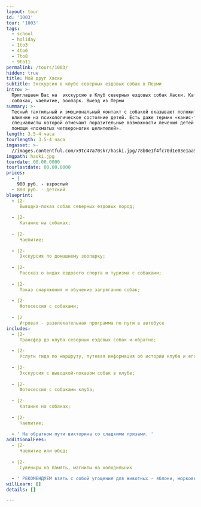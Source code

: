 ```yaml
---
layout: tour
id: '1003'
tour: '1003'
tags:
  - school
  - holiday
  - 1to3
  - 4to6
  - 7to8
  - 9to11
permalink: /tours/1003/
hidden: true
title: Мой друг Хаски
subtitle: Экскурсия в клубе северных ездовых собак в Перми
intro: >-
  Приглашаем Вас на  экскурсию в Клуб северных ездовых собак Хаски. Катание на
  собаках, чаепитие, зоопарк. Выезд из Перми
summary: >-
  Тесный тактильный и эмоциональный контакт с собакой оказывают положительное
  влияние на психологическое состояние детей. Есть даже термин «канис-терапия»,
  специалисты которой отмечают поразительные возможности лечения детей при
  помощи «лохматых четвероногих целителей».
length: 3.5-4 часа
tourlength: 3.5-4 часа
imgasset: >-
  //images.contentful.com/x9tc47a70skr/haski.jpg/78b0e1f4fc70d1e03e1aa9d6819429df/haski.jpg
imgpath: haski.jpg
tourdate: 00.00.0000
tourlastdate: 00.00.0000
prices:
  - |
    980 руб. - взрослый
  - 880 руб. - детский
blueprint:
  - |2-
     Выводка-показ собак северных ездовых пород; 
     
  - |2-
     Катание на собаках;
     
  - |2-
     Чаепитие;
     
  - |2-
     Экскурсия по домашнему зоопарку;
     
  - |2-
     Рассказ о видах ездового спорта и туризма с собаками; 
     
  - |2-
     Показ снаряжения и обучение запряганию собак; 
     
  - |2-
     Фотосессия с собаками; 
     
  - |2
     Игровая - развлекательная программа по пути в автобусе
includes:
  - |2-
     Трансфер до клуба северных ездовых собак и обратно; 
     
  - |2-
     Услуги гида по маршруту, путевая информация об истории клуба и его обитателях; 
     
  - |2-
     Экскурсия с выводкой-показом собак в клубе; 
     
  - |2-
     Фотосессия с собаками клуба; 
     
  - |2-
     Катание на собаках;
     
  - |2-
     Чаепитие;
     
  - ' На обратном пути викторина со сладкими призами. '
additionalFees:
  - |2-
     Чаепитие или обед; 
     
  - |2-
     Сувениры на память, магниты на холодильник
     
  - ' РЕКОМЕНДУЕМ взять с собой угощение для животных - яблоки, морковку'
willLearn: []
details: []

---
```

